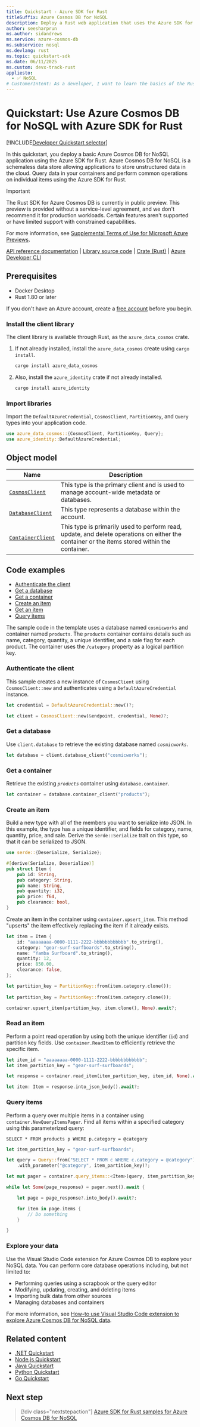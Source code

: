```yaml
---
title: Quickstart - Azure SDK for Rust
titleSuffix: Azure Cosmos DB for NoSQL
description: Deploy a Rust web application that uses the Azure SDK for Rust to interact with Azure Cosmos DB for NoSQL data in this quickstart.
author: seesharprun
ms.author: sidandrews
ms.service: azure-cosmos-db
ms.subservice: nosql
ms.devlang: rust
ms.topic: quickstart-sdk
ms.date: 06/11/2025
ms.custom: devx-track-rust
appliesto:
  - ✅ NoSQL
# CustomerIntent: As a developer, I want to learn the basics of the Rust library so that I can build applications with Azure Cosmos DB for NoSQL.
---
```


# Quickstart: Use Azure Cosmos DB for NoSQL with Azure SDK for Rust

[!INCLUDE[Developer Quickstart selector](includes/quickstart/dev-selector.md)]

In this quickstart, you deploy a basic Azure Cosmos DB for NoSQL application using the Azure SDK for Rust. Azure Cosmos DB for NoSQL is a schemaless data store allowing applications to store unstructured data in the cloud. Query data in your containers and perform common operations on individual items using the Azure SDK for Rust.

> [!IMPORTANT]
> The Rust SDK for Azure Cosmos DB is currently in public preview. This preview is provided without a service-level agreement, and we don't recommend it for production workloads. Certain features aren't supported or have limited support with constrained capabilities.
>
> For more information, see [Supplemental Terms of Use for Microsoft Azure Previews](https://azure.microsoft.com/support/legal/preview-supplemental-terms/).
>

[API reference documentation](https://docs.rs/azure_data_cosmos/latest/azure_data_cosmos/index.html) | [Library source code](https://github.com/Azure/azure-sdk-for-rust/tree/main/sdk/cosmos/azure_data_cosmos#readme) | [Crate (Rust)](https://docs.rs/azure_data_cosmos) | [Azure Developer CLI](/azure/developer/azure-developer-cli/overview)

## Prerequisites

- Docker Desktop
- Rust 1.80 or later

If you don't have an Azure account, create a [free account](https://azure.microsoft.com/free/?WT.mc_id=A261C142F) before you begin.

### Install the client library

The client library is available through Rust, as the `azure_data_cosmos` crate.

1. If not already installed, install the `azure_data_cosmos` create using `cargo install`.

    ```bash
    cargo install azure_data_cosmos
    ```

1. Also, install the `azure_identity` crate if not already installed.

    ```bash
    cargo install azure_identity
    ```

### Import libraries

Import the `DefaultAzureCredential`, `CosmosClient`, `PartitionKey`, and `Query` types into your application code.

```rust
use azure_data_cosmos::{CosmosClient, PartitionKey, Query};
use azure_identity::DefaultAzureCredential;
```

## Object model

| Name | Description |
| --- | --- |
| [`CosmosClient`](https://docs.rs/azure_data_cosmos/latest/azure_data_cosmos/clients/struct.CosmosClient.html) | This type is the primary client and is used to manage account-wide metadata or databases. |
| [`DatabaseClient`](https://docs.rs/azure_data_cosmos/latest/azure_data_cosmos/clients/struct.DatabaseClient.html) | This type represents a database within the account. |
| [`ContainerClient`](https://docs.rs/azure_data_cosmos/latest/azure_data_cosmos/clients/struct.ContainerClient.html) | This type is primarily used to perform read, update, and delete operations on either the container or the items stored within the container. |

## Code examples

- [Authenticate the client](#authenticate-the-client)
- [Get a database](#get-a-database)
- [Get a container](#get-a-container)
- [Create an item](#create-an-item)
- [Get an item](#read-an-item)
- [Query items](#query-items)

The sample code in the template uses a database named `cosmicworks` and container named `products`. The `products` container contains details such as name, category, quantity, a unique identifier, and a sale flag for each product. The container uses the `/category` property as a logical partition key.

### Authenticate the client

This sample creates a new instance of `CosmosClient` using `CosmosClient::new` and authenticates using a `DefaultAzureCredential` instance.

```rust
let credential = DefaultAzureCredential::new()?;

let client = CosmosClient::new(&endpoint, credential, None)?;
```

### Get a database

Use `client.database` to retrieve the existing database named *`cosmicworks`*.

```rust
let database = client.database_client("cosmicworks");
```

### Get a container

Retrieve the existing *`products`* container using `database.container`.

```rust
let container = database.container_client("products");
```

### Create an item

Build a new type with all of the members you want to serialize into JSON. In this example, the type has a unique identifier, and fields for category, name, quantity, price, and sale. Derive the `serde::Serialize` trait on this type, so that it can be serialized to JSON.

```rust
use serde::{Deserialize, Serialize};

#[derive(Serialize, Deserialize)]
pub struct Item {
    pub id: String,
    pub category: String,
    pub name: String,
    pub quantity: i32,
    pub price: f64,
    pub clearance: bool,
}
```

Create an item in the container using `container.upsert_item`. This method "upserts" the item effectively replacing the item if it already exists.

```rust
let item = Item {
    id: "aaaaaaaa-0000-1111-2222-bbbbbbbbbbbb".to_string(),
    category: "gear-surf-surfboards".to_string(),
    name: "Yamba Surfboard".to_string(),
    quantity: 12,
    price: 850.00,
    clearance: false,
};

let partition_key = PartitionKey::from(item.category.clone());
        
let partition_key = PartitionKey::from(item.category.clone());

container.upsert_item(partition_key, item.clone(), None).await?;
```

### Read an item

Perform a point read operation by using both the unique identifier (`id`) and partition key fields. Use `container.ReadItem` to efficiently retrieve the specific item.

```rust
let item_id = "aaaaaaaa-0000-1111-2222-bbbbbbbbbbbb";
let item_partition_key = "gear-surf-surfboards";

let response = container.read_item(item_partition_key, item_id, None).await?;

let item: Item = response.into_json_body().await?;
```

### Query items

Perform a query over multiple items in a container using `container.NewQueryItemsPager`. Find all items within a specified category using this parameterized query:

```nosql
SELECT * FROM products p WHERE p.category = @category
```

```rust
let item_partition_key = "gear-surf-surfboards";

let query = Query::from("SELECT * FROM c WHERE c.category = @category")
    .with_parameter("@category", item_partition_key)?;

let mut pager = container.query_items::<Item>(query, item_partition_key, None)?;

while let Some(page_response) = pager.next().await {

    let page = page_response?.into_body().await?;

    for item in page.items {
        // Do something
    }

}
```

### Explore your data

Use the Visual Studio Code extension for Azure Cosmos DB to explore your NoSQL data. You can perform core database operations including, but not limited to:

- Performing queries using a scrapbook or the query editor
- Modifying, updating, creating, and deleting items
- Importing bulk data from other sources
- Managing databases and containers

For more information, see [How-to use Visual Studio Code extension to explore Azure Cosmos DB for NoSQL data](../visual-studio-code-extension.md?pivots=api-nosql).

## Related content

- [.NET Quickstart](quickstart-dotnet.md)
- [Node.js Quickstart](quickstart-nodejs.md)
- [Java Quickstart](quickstart-java.md)
- [Python Quickstart](quickstart-python.md)
- [Go Quickstart](quickstart-go.md)

## Next step

> [!div class="nextstepaction"]
> [Azure SDK for Rust samples for Azure Cosmos DB for NoSQL](https://github.com/azure-samples/azure-cosmos-rust-nosql-api-samples)
